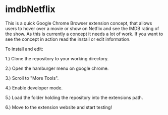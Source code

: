 # imdbNetflix

This is a quick Google Chrome Browser extension concept, that allows users to hover over a movie or show on Netflix and see the IMDB rating of the show.  As this is currently a concept it needs a lot of work.  If you want to see the concept in action read the install or edit information.

To install and edit:

1.) Clone the repository to your working directory.

2.) Open the hamburger menu on google chrome.

3.) Scroll to "More Tools".

4.) Enable developer mode.

5.) Load the folder holding the repository into the extensions path.

6.) Move to the extension website and start testing!
